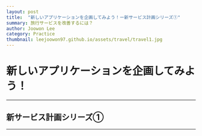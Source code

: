 ```yaml
---
layout: post
title:  "新しいアプリケーションを企画してみよう！ー新サービス計画シリーズ①"
summary: 旅行サービスを改善するには？
author: Joowon Lee
category: Practice
thumbnail: leejoowon97.github.io/assets/travel/travel1.jpg
---
```


# 新しいアプリケーションを企画してみよう！
* * *
## 新サービス計画シリーズ①
* * *

